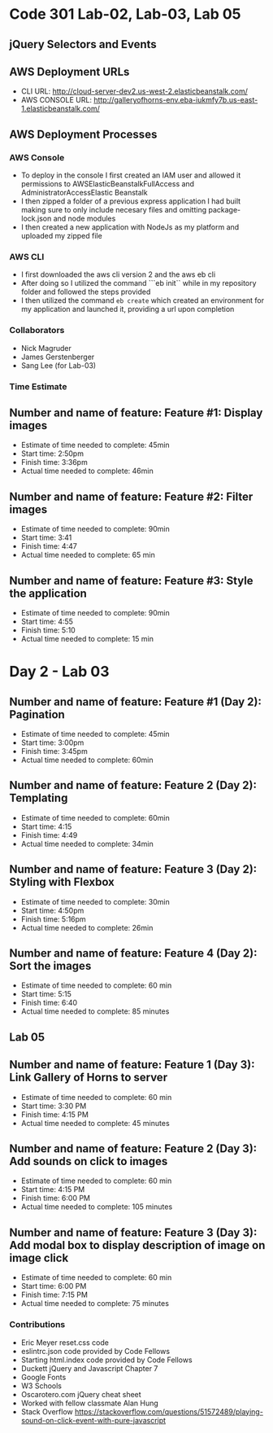 

# Code 301 Lab-02, Lab-03, Lab 05
## jQuery Selectors and Events

## AWS Deployment URLs
* CLI URL: http://cloud-server-dev2.us-west-2.elasticbeanstalk.com/
* AWS CONSOLE URL: http://galleryofhorns-env.eba-iukmfy7b.us-east-1.elasticbeanstalk.com/

## AWS Deployment Processes
### AWS Console
* To deploy in the console I first created an IAM user and allowed it permissions to AWSElasticBeanstalkFullAccess and AdministratorAccessElastic Beanstalk
* I then zipped a folder of a previous express application I had built making sure to only include necesary files and omitting package-lock.json and node modules
* I then created a new application with NodeJs as my platform and uploaded my zipped file

### AWS CLI
* I first downloaded the aws cli version 2 and the aws eb cli
* After doing so I utilized the command ```eb init`` while in my repository folder and followed the steps provided
* I then utilized the command ```eb create``` which created an environment for my application and launched it, providing a url upon completion

### Collaborators
* Nick Magruder
* James Gerstenberger
* Sang Lee (for Lab-03)

### Time Estimate
## Number and name of feature: Feature #1: Display images
* Estimate of time needed to complete: 45min
* Start time: 2:50pm
* Finish time: 3:36pm
* Actual time needed to complete: 46min


## Number and name of feature: Feature #2: Filter images
* Estimate of time needed to complete: 90min
* Start time: 3:41
* Finish time: 4:47
* Actual time needed to complete: 65 min

## Number and name of feature: Feature #3: Style the application
* Estimate of time needed to complete: 90min
* Start time: 4:55
* Finish time: 5:10
* Actual time needed to complete: 15 min

# Day 2 - Lab 03

## Number and name of feature: Feature #1 (Day 2): Pagination
* Estimate of time needed to complete: 45min
* Start time: 3:00pm
* Finish time: 3:45pm
* Actual time needed to complete: 60min

## Number and name of feature: Feature 2 (Day 2): Templating
* Estimate of time needed to complete: 60min
* Start time: 4:15
* Finish time: 4:49
* Actual time needed to complete: 34min

## Number and name of feature: Feature 3 (Day 2): Styling with Flexbox
* Estimate of time needed to complete: 30min
* Start time: 4:50pm
* Finish time: 5:16pm
* Actual time needed to complete: 26min

## Number and name of feature: Feature 4 (Day 2): Sort the images
* Estimate of time needed to complete: 60 min
* Start time: 5:15
* Finish time: 6:40
* Actual time needed to complete: 85 minutes

## Lab 05

## Number and name of feature: Feature 1 (Day 3): Link Gallery of Horns to server
* Estimate of time needed to complete:  60 min
* Start time: 3:30 PM
* Finish time: 4:15 PM
* Actual time needed to complete: 45 minutes

## Number and name of feature: Feature 2 (Day 3): Add sounds on click to images
* Estimate of time needed to complete:  60 min
* Start time: 4:15 PM
* Finish time: 6:00 PM
* Actual time needed to complete: 105 minutes

## Number and name of feature: Feature 3 (Day 3): Add modal box to display description of image on image click
* Estimate of time needed to complete:  60 min
* Start time: 6:00 PM
* Finish time: 7:15 PM
* Actual time needed to complete: 75 minutes


### Contributions
* Eric Meyer reset.css code
* eslintrc.json code provided by Code Fellows
* Starting html.index code provided by Code Fellows
* Duckett jQuery and Javascript Chapter 7
* Google Fonts
* W3 Schools
* Oscarotero.com jQuery cheat sheet
* Worked with fellow classmate Alan Hung
* Stack Overflow https://stackoverflow.com/questions/51572489/playing-sound-on-click-event-with-pure-javascript
